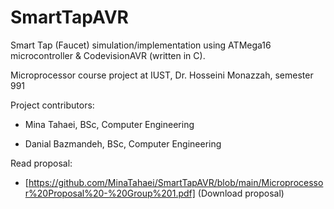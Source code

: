# SmartTapAVR

Smart Tap (Faucet) simulation/implementation using ATMega16 microcontroller & CodevisionAVR (written in C).

Microprocessor course project at IUST, Dr. Hosseini Monazzah, semester 991

Project contributors: 

* Mina Tahaei, BSc, Computer Engineering

* Danial Bazmandeh, BSc, Computer Engineering

Read proposal:

 * [https://github.com/MinaTahaei/SmartTapAVR/blob/main/Microprocessor%20Proposal%20-%20Group%201.pdf] (Download proposal)
